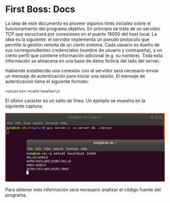 # First Boss: Docs

La idea de este documento es proveer algunos hints iniciales sobre el funcionamiento del programa objetivo.
En principio se trata de un servidor TCP que escuchará por conexiones en el puerto 16000 del host local.
La idea es la siguiente: el servidor implementa un pseudo protocolo que permite la gestión remota de un cierto sistema.
Cada usuario es dueño de sus correspondientes credenciales (nombre de usuario y contraseña), y un cierto perfil que contiene
información adicional (e.g. su nombre). Toda esta información se almacena en una base de datos ficticia del lado del server.

Habiendo establecido una conexión con el servidor será necesario enviar un mensaje de autenticación para iniciar una sesión.
El mensaje de autenticación tiene el siguiente formato:

```
<usuario>:<contraseña>\n
```
El último caracter es un salto de línea. Un ejemplo se muestra en la siguiente captura:

![example](img/target-interaction.png)

Para obtener más información será necesario analizar el código fuente del programa.
